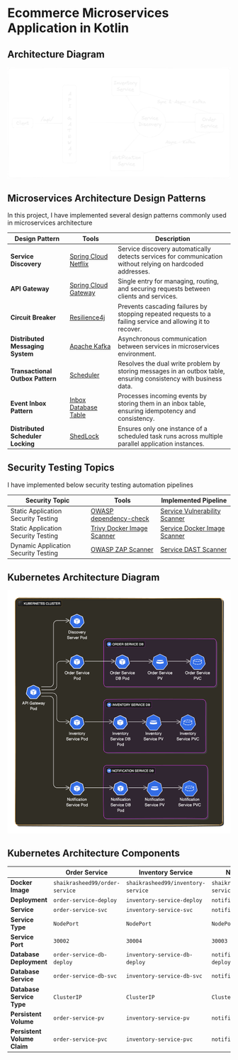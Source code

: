 # Ecommerce Microservices Application in Kotlin

## Architecture Diagram

![Architecture Diagram](images/application-architecture.png)

## Microservices Architecture Design Patterns

In this project, I have implemented several design patterns commonly used in microservices architecture

| Design Pattern                    | Tools                                                                                                                                  | Description                                                                                                      |
|-----------------------------------|----------------------------------------------------------------------------------------------------------------------------------------|------------------------------------------------------------------------------------------------------------------|
| **Service Discovery**             | [Spring Cloud Netflix](https://spring.io/projects/spring-cloud-netflix)                                                                | Service discovery automatically detects services for communication without relying on hardcoded addresses.       |
| **API Gateway**                   | [Spring Cloud Gateway](https://spring.io/projects/spring-cloud-gateway)                                                                | Single entry for managing, routing, and securing requests between clients and services.                          |
| **Circuit Breaker**               | [Resilience4j](https://resilience4j.readme.io/docs)                                                                                    | Prevents cascading failures by stopping repeated requests to a failing service and allowing it to recover.       |
| **Distributed Messaging System**  | [Apache Kafka](https://kafka.apache.org/)                                                                                              | Asynchronous communication between services in microservices environment.                                        |
| **Transactional Outbox Pattern**  | [Scheduler](https://docs.spring.io/spring-framework/docs/current/javadoc-api/org/springframework/scheduling/annotation/Scheduled.html) | Resolves the dual write problem by storing messages in an outbox table, ensuring consistency with business data. |
| **Event Inbox Pattern**           | [Inbox Database Table](https://softwaremill.com/microservices-101/#inbox-pattern)                                                      | Processes incoming events by storing them in an inbox table, ensuring idempotency and consistency.               |
| **Distributed Scheduler Locking** | [ShedLock](https://github.com/lukas-krecan/ShedLock)                                                                                   | Ensures only one instance of a scheduled task runs across multiple parallel application instances.               |

## Security Testing Topics

I have implemented below security testing automation pipelines

| Security Topic                       | Tools                                                                             | Implemented Pipeline                                                                       |
|--------------------------------------|-----------------------------------------------------------------------------------|--------------------------------------------------------------------------------------------|
| Static Application Security Testing  | [OWASP dependency-check](https://jeremylong.github.io/DependencyCheck/index.html) | [Service Vulnerability Scanner](.github/workflows/service-vulnerability-scanner.yaml)      | 
| Static Application Security Testing  | [Trivy Docker Image Scanner](https://trivy.dev/)                                  | [Service Docker Image Scanner](.github/workflows/service-image-vulnerability-scanner.yaml) | 
| Dynamic Application Security Testing | [OWASP ZAP Scanner](https://www.zaproxy.org/)                                     | [Service DAST Scanner](.github/workflows/service-dast-scanner.yaml)                        | 

## Kubernetes Architecture Diagram

![Kubernetes Architecture Diagram](images/kubernetes-architecture.png)

## Kubernetes Architecture Components

|                             | Order Service                  | Inventory Service                  | Notification Service                  | API Gateway                  | Discovery Server                  |
|-----------------------------|--------------------------------|------------------------------------|---------------------------------------|------------------------------|-----------------------------------|
| **Docker Image**            | `shaikrasheed99/order-service` | `shaikrasheed99/inventory-service` | `shaikrasheed99/notification-service` | `shaikrasheed99/api-gateway` | `shaikrasheed99/discovery-server` |
| **Deployment**              | `order-service-deploy`         | `inventory-service-deploy`         | `notification-service-deploy`         | `api-gateway-deploy`         | `discovery-server-deploy`         |
| **Service**                 | `order-service-svc`            | `inventory-service-svc`            | `notification-service-svc`            | `api-gateway-svc`            | `discovery-server-svc`            |
| **Service Type**            | `NodePort`                     | `NodePort`                         | `NodePort`                            | `NodePort`                   | `NodePort`                        |
| **Service Port**            | `30002`                        | `30004`                            | `30003`                               | `30000`                      | `30001`                           |
| **Database Deployment**     | `order-service-db-deploy`      | `inventory-service-db-deploy`      | `notification-service-db-deploy`      |                              |                                   |
| **Database Service**        | `order-service-db-svc`         | `inventory-service-db-svc`         | `notification-service-db-svc`         |                              |                                   |
| **Database Service Type**   | `ClusterIP`                    | `ClusterIP`                        | `ClusterIP`                           |                              |                                   |
| **Persistent Volume**       | `order-service-pv`             | `inventory-service-pv`             | `notification-service-pv`             |                              |                                   |
| **Persistent Volume Claim** | `order-service-pvc`            | `inventory-service-pvc`            | `notification-service-pvc`            |                              |                                   |
